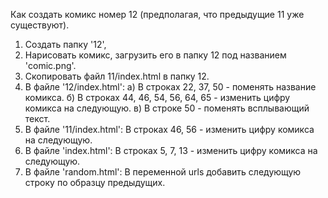 Как создать комикс номер 12 (предполагая, что предыдущие 11 уже существуют).

1) Создать папку '12',
2) Нарисовать комикс, загрузить его в папку 12 под названием 'comic.png'.
3) Скопировать файл 11/index.html в папку 12.
4) В файле '12/index.html':
  a) В строках 22, 37, 50 - поменять название комикса.
  б) В строках 44, 46, 54, 56, 64, 65 - изменить цифру комикса на следующую.
  в) В строке 50 - поменять всплывающий текст.
5) В файле '11/index.html':
  В строках 46, 56 - изменить цифру комикса на следующую.
6) В файле 'index.html':
  В строках 5, 7, 13 - изменить цифру комикса на следующую.
7) В файле 'random.html':
  В переменной urls добавить следующую строку по образцу предыдущих.